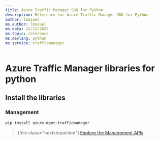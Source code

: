 ```yaml
---
title: Azure Traffic Manager SDK for Python
description: Reference for Azure Traffic Manager SDK for Python
author: lmazuel
ms.author: lmazuel
ms.data: 12/12/2022
ms.topic: reference
ms.devlang: python
ms.service: trafficmanager
---
```

# Azure Traffic Manager libraries for python

## Install the libraries

### Management

```bash
pip install azure-mgmt-trafficmanager
```

> [!div class="nextstepaction"]
> [Explore the Management APIs](/python/api/overview/azure/trafficmanager/management)